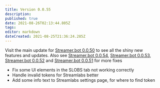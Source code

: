 ```yaml
---
title: Version 0.0.55
description: 
published: true
date: 2021-08-26T02:13:44.805Z
tags: 
editor: markdown
dateCreated: 2021-08-25T21:36:24.285Z
---
```


Visit the main update for [Streamer.bot 0.0.50](/Changelogs/Archives/Version-0050) to see all the shiny new features and updates. Also see [Streamer.bot 0.0.54](/Changelogs/Archives/Version-0054), [Streamer.bot 0.0.53](/Changelogs/Archives/Version-0053), [Streamer.bot 0.0.52](Version-0052) and [Streamer.bot 0.0.51](/Changelogs/Archives/Version-0051) for more fixes

* Fix some UI elements in the SLOBS tab not working correctly
* Handle invalid tokens for Streamlabs better
* Add some info text to Streamlabs settings page, for where to find token